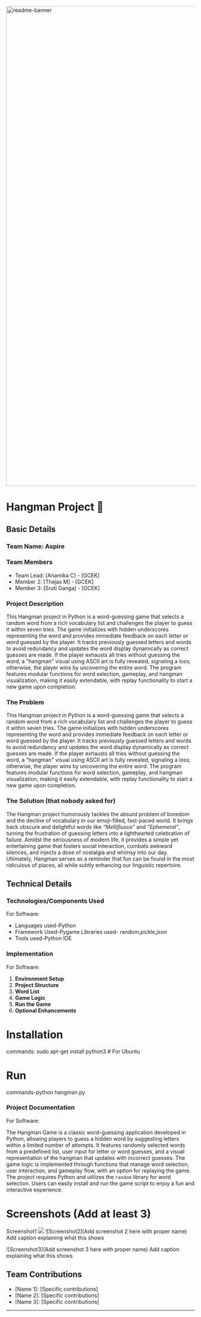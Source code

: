 <img width="1280" alt="readme-banner" src="https://github.com/user-attachments/assets/35332e92-44cb-425b-9dff-27bcf1023c6c">

# Hangman Project 🎯


## Basic Details
### Team Name: Aspire


### Team Members
- Team Lead: [Anamika C] - [GCEK]
- Member 2: [Thejas M] - [GCEK]
- Member 3: [Sruti Ganga] - [GCEK]

### Project Description
This Hangman project in Python is a word-guessing game that selects a random word from a rich vocabulary list and challenges the player to guess it within seven tries. The game initializes with hidden underscores representing the word and provides immediate feedback on each letter or word guessed by the player. It tracks previously guessed letters and words to avoid redundancy and updates the word display dynamically as correct guesses are made. If the player exhausts all tries without guessing the word, a "hangman" visual using ASCII art is fully revealed, signaling a loss; otherwise, the player wins by uncovering the entire word. The program features modular functions for word selection, gameplay, and hangman visualization, making it easily extendable, with replay functionality to start a new game upon completion.

### The Problem 
This Hangman project in Python is a word-guessing game that selects a random word from a rich vocabulary list and challenges the player to guess it within seven tries. The game initializes with hidden underscores representing the word and provides immediate feedback on each letter or word guessed by the player. It tracks previously guessed letters and words to avoid redundancy and updates the word display dynamically as correct guesses are made. If the player exhausts all tries without guessing the word, a "hangman" visual using ASCII art is fully revealed, signaling a loss; otherwise, the player wins by uncovering the entire word. The program features modular functions for word selection, gameplay, and hangman visualization, making it easily extendable, with replay functionality to start a new game upon completion.

### The Solution (that nobody asked for)
The Hangman project humorously tackles the absurd problem of boredom and the decline of vocabulary in our emoji-filled, fast-paced world. It brings back obscure and delightful words like *“Mellifluous”* and *“Ephemeral”*, turning the frustration of guessing letters into a lighthearted celebration of failure. Amidst the seriousness of modern life, it provides a simple yet entertaining game that fosters social interaction, combats awkward silences, and injects a dose of nostalgia and whimsy into our day. Ultimately, Hangman serves as a reminder that fun can be found in the most ridiculous of places, all while subtly enhancing our linguistic repertoire.

## Technical Details
### Technologies/Components Used
For Software:
- Languages used-Python
- Framework Used-Pygame
  Libraries used- random,pickle,json
- Tools used-Python IDE


### Implementation
For Software:

1. **Environment Setup**
2. **Project Structure**
3. **Word List**
4. **Game Logic**
5. **Run the Game**
6. **Optional Enhancements**
# Installation
commands:
sudo apt-get install python3   # For Ubuntu



# Run
commands-python hangman.py


### Project Documentation
For Software: 

The Hangman Game is a classic word-guessing application developed in Python, allowing players to guess a hidden word by suggesting letters within a limited number of attempts. It features randomly selected words from a predefined list, user input for letter or word guesses, and a visual representation of the hangman that updates with incorrect guesses. The game logic is implemented through functions that manage word selection, user interaction, and gameplay flow, with an option for replaying the game. The project requires Python and utilizes the `random` library for word selection. Users can easily install and run the game script to enjoy a fun and interactive experience.

# Screenshots (Add at least 3)
Screenshot1
<img src="WhatsApp Image 2024-10-26 at 07.40.09">
![Screenshot2](Add screenshot 2 here with proper name)
Add caption explaining what this shows

![Screenshot3](Add screenshot 3 here with proper name)
Add caption explaining what this shows


## Team Contributions
- [Name 1]: [Specific contributions]
- [Name 2]: [Specific contributions]
- [Name 3]: [Specific contributions]

---
